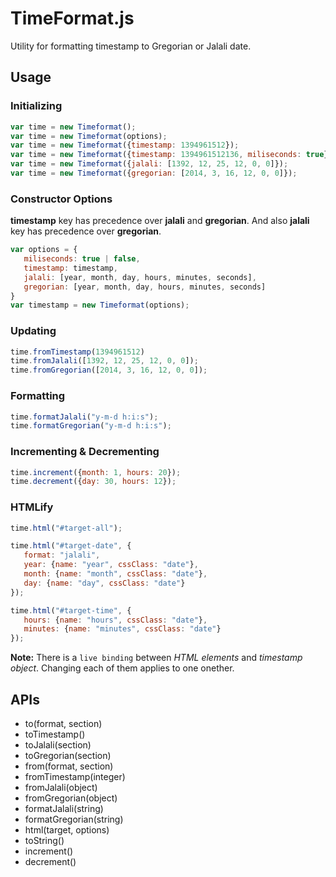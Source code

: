 # TimeFormat.js
Utility for formatting timestamp to Gregorian or Jalali date.

## Usage

### Initializing
```javascript
var time = new Timeformat();
var time = new Timeformat(options);
var time = new Timeformat({timestamp: 1394961512});
var time = new Timeformat({timestamp: 1394961512136, miliseconds: true});
var time = new Timeformat({jalali: [1392, 12, 25, 12, 0, 0]});
var time = new Timeformat({gregorian: [2014, 3, 16, 12, 0, 0]});
```

### Constructor Options
**timestamp** key has precedence over **jalali** and **gregorian**.
And also **jalali** key has precedence over **gregorian**.

```javascript
var options = {
   miliseconds: true | false,
   timestamp: timestamp,
   jalali: [year, month, day, hours, minutes, seconds],
   gregorian: [year, month, day, hours, minutes, seconds]
}
var timestamp = new Timeformat(options);
```

### Updating
```javascript
time.fromTimestamp(1394961512)
time.fromJalali([1392, 12, 25, 12, 0, 0]);
time.fromGregorian([2014, 3, 16, 12, 0, 0]);
```

### Formatting
```javascript
time.formatJalali("y-m-d h:i:s");
time.formatGregorian("y-m-d h:i:s");
```

### Incrementing & Decrementing
```javascript
time.increment({month: 1, hours: 20});
time.decrement({day: 30, hours: 12});
```

### HTMLify
```javascript
time.html("#target-all");

time.html("#target-date", {
   format: "jalali",
   year: {name: "year", cssClass: "date"},
   month: {name: "month", cssClass: "date"},
   day: {name: "day", cssClass: "date"}
});

time.html("#target-time", {
   hours: {name: "hours", cssClass: "date"},
   minutes: {name: "minutes", cssClass: "date"}
});
```
**Note:** There is a `live binding` between *HTML elements* and *timestamp object*. Changing each of them applies to one onether.

## APIs
- to(format, section)
- toTimestamp()
- toJalali(section)
- toGregorian(section)
- from(format, section)
- fromTimestamp(integer)
- fromJalali(object)
- fromGregorian(object)
- formatJalali(string)
- formatGregorian(string)
- html(target, options)
- toString()
- increment()
- decrement()